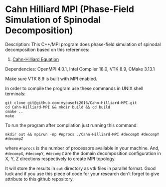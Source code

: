 # Cahn Hilliard MPI (Phase-Field Simulation of Spinodal Decomposition)

Description: This C++/MPI program does phase-field simulation of spinodal decomposition based on this references:

1. [Cahn-Hilliard Equation](https://en.wikipedia.org/wiki/Cahn%E2%80%93Hilliard_equation)

Dependencies: OpenMPI 4.0.1, Intel Compiler 18.0, VTK 8.9, CMake 3.13.1

Make sure VTK 8.9 is built with MPI enabled.

In order to compile the program use these commands in UNIX shell terminals:

```
git clone git@github.com:myousefi2016/Cahn-Hilliard-MPI.git
cd Cahn-Hilliard-MPI && mkdir build && cd build
cmake ..
make
```

To run the program after compilation just running this command:

```
mkdir out && mpirun -np #nprocs ./Cahn-Hilliard-MPI #decompX #decompY #decompZ
```

where `#nprocs` is the number of processors available in your machine. And, `#decompX`, `#decompY`, `#decompZ` are the domain decomposition configuration in X, Y, Z directions respectively to create MPI topology.


It will store the results in `out` directory as vtk files in parallel format. Good luck and if you use this piece of code for your research don't forget to give attribute to this github repository.
